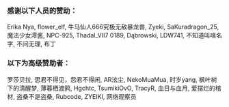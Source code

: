 ### 感谢以下人员的赞助：
Erika Nya, flower_elf, 牛马仙人666究极无敌暴龙兽, Zyeki, SaKuradragon_25, 魔法少女澪酱, NPC-925, Thadal_VII7 0189, Dąbrowski, LDW741, 不知道叫啥名字, 不问无理, 布丁

### 以下为高级赞助者：
罗莎贝拉, 思君不得见，怨君不得闲, AR泫尘, NekoMuaMua, 时岁yang, 枫叶树下的清醒梦, 薄暮栖渡鸦, Hgchtc, TsumikiOvO, TracyR, 血日与血月, 爱摆烂的棺材, 盗桑不是盗桑, Rubcode, ZYEIKI, 网络观察员